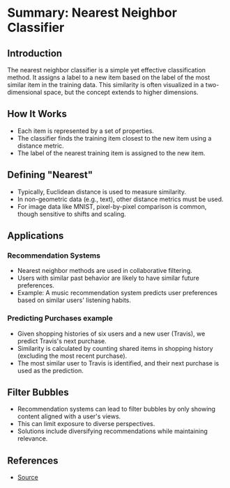# Summary: Nearest Neighbor Classifier

## Introduction
The nearest neighbor classifier is a simple yet effective classification method. It assigns a label to a new item based on the label of the most similar item in the training data. This similarity is often visualized in a two-dimensional space, but the concept extends to higher dimensions.

## How It Works
- Each item is represented by a set of properties.
- The classifier finds the training item closest to the new item using a distance metric.
- The label of the nearest training item is assigned to the new item.

## Defining "Nearest"
- Typically, Euclidean distance is used to measure similarity.
- In non-geometric data (e.g., text), other distance metrics must be used.
- For image data like MNIST, pixel-by-pixel comparison is common, though sensitive to shifts and scaling.

## Applications
### Recommendation Systems
- Nearest neighbor methods are used in collaborative filtering.
- Users with similar past behavior are likely to have similar future preferences.
- Example: A music recommendation system predicts user preferences based on similar users' listening habits.

### Predicting Purchases example
- Given shopping histories of six users and a new user (Travis), we predict Travis's next purchase.
- Similarity is calculated by counting shared items in shopping history (excluding the most recent purchase).
- The most similar user to Travis is identified, and their next purchase is used as the prediction.

## Filter Bubbles
- Recommendation systems can lead to filter bubbles by only showing content aligned with a user's views.
- This can limit exposure to diverse perspectives.
- Solutions include diversifying recommendations while maintaining relevance.

## References
- [Source](https://course.elementsofai.com/4/2)